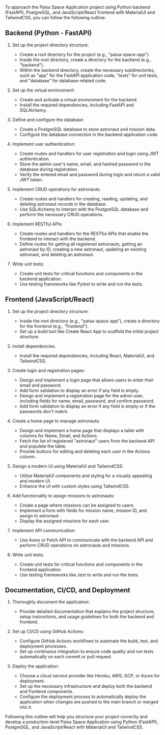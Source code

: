 To approach the Paisa Space Application project using Python backend (FastAPI), PostgreSQL, and JavaScript/React frontend with MaterialUI and TailwindCSS, you can follow the following outline:

## Backend (Python - FastAPI)

1. Set up the project directory structure:

   - Create a root directory for the project (e.g., "paisa-space-app").
   - Inside the root directory, create a directory for the backend (e.g., "backend").
   - Within the backend directory, create the necessary subdirectories, such as "app" for the FastAPI application code, "tests" for unit tests, and "database" for database-related code.

2. Set up the virtual environment:

   - Create and activate a virtual environment for the backend.
   - Install the required dependencies, including FastAPI and SQLAlchemy.

3. Define and configure the database:

   - Create a PostgreSQL database to store astronaut and mission data.
   - Configure the database connection in the backend application code.

4. Implement user authentication:

   - Create routes and handlers for user registration and login using JWT authentication.
   - Store the admin user's name, email, and hashed password in the database during registration.
   - Verify the entered email and password during login and return a valid JWT token.

5. Implement CRUD operations for astronauts:

   - Create routes and handlers for creating, reading, updating, and deleting astronaut records in the database.
   - Use SQLAlchemy to interact with the PostgreSQL database and perform the necessary CRUD operations.

6. Implement RESTful APIs:

   - Create routes and handlers for the RESTful APIs that enable the frontend to interact with the backend.
   - Define routes for getting all registered astronauts, getting an astronaut by ID, creating a new astronaut, updating an existing astronaut, and deleting an astronaut.

7. Write unit tests:
   - Create unit tests for critical functions and components in the backend application.
   - Use testing frameworks like Pytest to write and run the tests.

## Frontend (JavaScript/React)

1. Set up the project directory structure:

   - Inside the root directory (e.g., "paisa-space-app"), create a directory for the frontend (e.g., "frontend").
   - Set up a build tool like Create React App to scaffold the initial project structure.

2. Install dependencies:

   - Install the required dependencies, including React, MaterialUI, and TailwindCSS.

3. Create login and registration pages:

   - Design and implement a login page that allows users to enter their email and password.
   - Add form validation to display an error if any field is empty.
   - Design and implement a registration page for the admin user, including fields for name, email, password, and confirm password.
   - Add form validation to display an error if any field is empty or if the passwords don't match.

4. Create a home page to manage astronauts:

   - Design and implement a home page that displays a table with columns for Name, Email, and Actions.
   - Fetch the list of registered "astronaut" users from the backend API and populate the table.
   - Provide buttons for editing and deleting each user in the Actions column.

5. Design a modern UI using MaterialUI and TailwindCSS:

   - Utilize MaterialUI components and styling for a visually appealing and modern UI.
   - Enhance the UI with custom styles using TailwindCSS.

6. Add functionality to assign missions to astronauts:

   - Create a page where missions can be assigned to users.
   - Implement a form with fields for mission name, mission ID, and assign to astronaut.
   - Display the assigned missions for each user.

7. Implement API communication:

   - Use Axios or Fetch API to communicate with the backend API and perform CRUD operations on astronauts and missions.

8. Write unit tests:
   - Create unit tests for critical functions and components in the frontend application.
   - Use testing frameworks like Jest to write and run the tests.

## Documentation, CI/CD, and Deployment

1. Thoroughly document the application:

   - Provide detailed documentation that explains the project structure, setup instructions, and usage guidelines for both the backend and frontend.

2. Set up CI/CD using GitHub Actions:

   - Configure GitHub Actions workflows to automate the build, test, and deployment processes.
   - Set up continuous integration to ensure code quality and run tests automatically on each commit or pull request.

3. Deploy the application:
   - Choose a cloud service provider like Heroku, AWS, GCP, or Azure for deployment.
   - Set up the necessary infrastructure and deploy both the backend and frontend components.
   - Configure the deployment process to automatically deploy the application when changes are pushed to the main branch or merged into it.

Following this outline will help you structure your project correctly and develop a production-level Paisa Space Application using Python (FastAPI), PostgreSQL, and JavaScript/React with MaterialUI and TailwindCSS.
